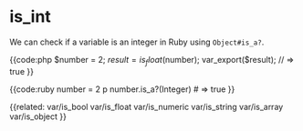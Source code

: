 # is_int

We can check if a variable is an integer in Ruby using `Object#is_a?`.


{{code:php
    $number = 2;
    $result = is_float($number);
    var_export($result);
    // => true
}}


{{code:ruby
    number = 2
    p number.is_a?(Integer)
    # => true
}}


{{related:
    var/is_bool
    var/is_float
    var/is_numeric
    var/is_string
    var/is_array
    var/is_object
}}
